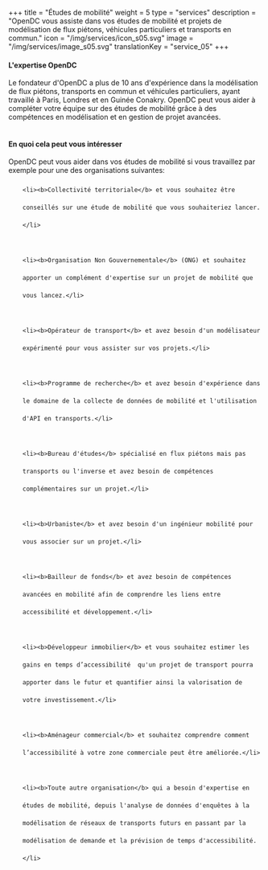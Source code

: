 +++
title = "Études de mobilité"
weight = 5
type = "services"
description = "OpenDC vous assiste dans vos études de mobilité et projets de modélisation de flux piétons, véhicules particuliers et transports en commun."
icon = "/img/services/icon_s05.svg"
image = "/img/services/image_s05.svg"
translationKey = "service_05"
+++

#### L'expertise OpenDC
Le fondateur d'OpenDC a plus de 10 ans d'expérience dans la modélisation de flux piétons, transports en commun et véhicules particuliers, ayant travaillé à Paris, Londres et en Guinée Conakry. OpenDC peut vous aider à compléter votre équipe sur des études de mobilité grâce à des compétences en modélisation et en gestion de projet avancées.
<br></br>

#### En quoi cela peut vous intéresser
OpenDC peut vous aider dans vos études de mobilité si vous travaillez par exemple pour une des organisations suivantes:
	
<ul style="list-style-type:disc; padding-left:2em; line-height:250%;">
	
	<li><b>Collectivité territoriale</b> et vous souhaitez être conseillés sur une étude de mobilité que vous souhaiteriez lancer.</li>

	<li><b>Organisation Non Gouvernementale</b> (ONG) et souhaitez apporter un complément d'expertise sur un projet de mobilité que vous lancez.</li>

	<li><b>Opérateur de transport</b> et avez besoin d'un modélisateur expérimenté pour vous assister sur vos projets.</li>

	<li><b>Programme de recherche</b> et avez besoin d'expérience dans le domaine de la collecte de données de mobilité et l'utilisation d'API en transports.</li>

	<li><b>Bureau d'études</b> spécialisé en flux piétons mais pas transports ou l'inverse et avez besoin de compétences complémentaires sur un projet.</li>

	<li><b>Urbaniste</b> et avez besoin d'un ingénieur mobilité pour vous associer sur un projet.</li>

	<li><b>Bailleur de fonds</b> et avez besoin de compétences avancées en mobilité afin de comprendre les liens entre accessibilité et développement.</li>

	<li><b>Développeur immobilier</b> et vous souhaitez estimer les gains en temps d’accessibilité  qu'un projet de transport pourra apporter dans le futur et quantifier ainsi la valorisation de votre investissement.</li>

	<li><b>Aménageur commercial</b> et souhaitez comprendre comment l’accessibilité à votre zone commerciale peut être améliorée.</li>

	<li><b>Toute autre organisation</b> qui a besoin d'expertise en études de mobilité, depuis l'analyse de données d'enquêtes à la modélisation de réseaux de transports futurs en passant par la modélisation de demande et la prévision de temps d'accessibilité.</li>

</ul>